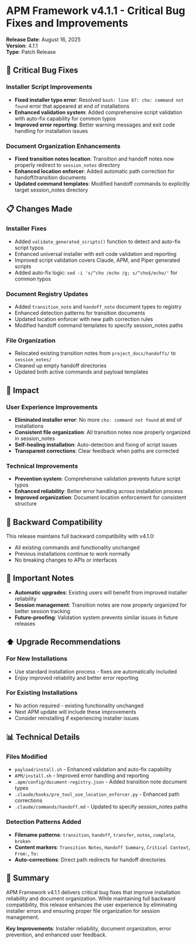 # APM Framework v4.1.1 - Critical Bug Fixes and Improvements

**Release Date**: August 16, 2025  
**Version**: 4.1.1  
**Type**: Patch Release  

## 🔧 Critical Bug Fixes

### Installer Script Improvements
- **Fixed installer typo error**: Resolved `bash: line 87: cho: command not found` error that appeared at end of installations
- **Enhanced validation system**: Added comprehensive script validation with auto-fix capability for common typos
- **Improved error reporting**: Better warning messages and exit code handling for installation issues

### Document Organization Enhancements  
- **Fixed transition notes location**: Transition and handoff notes now properly redirect to `session_notes` directory
- **Enhanced location enforcer**: Added automatic path correction for handoff/transition documents
- **Updated command templates**: Modified handoff commands to explicitly target session_notes directory

## 📋 Changes Made

### Installer Fixes
- Added `validate_generated_scripts()` function to detect and auto-fix script typos
- Enhanced universal installer with exit code validation and reporting
- Improved script validation covers Claude, APM, and Piper generated scripts
- Added auto-fix logic: `sed -i 's/^cho /echo /g; s/^cho$/echo/'` for common typos

### Document Registry Updates
- Added `transition_note` and `handoff_note` document types to registry  
- Enhanced detection patterns for transition documents
- Updated location enforcer with new path correction rules
- Modified handoff command templates to specify session_notes paths

### File Organization
- Relocated existing transition notes from `project_docs/handoffs/` to `session_notes/`
- Cleaned up empty handoff directories
- Updated both active commands and payload templates

## 🎯 Impact

### User Experience Improvements
- **Eliminated installer error**: No more `cho: command not found` at end of installations
- **Consistent file organization**: All transition notes now properly organized in session_notes
- **Self-healing installation**: Auto-detection and fixing of script issues
- **Transparent corrections**: Clear feedback when paths are corrected

### Technical Improvements  
- **Prevention system**: Comprehensive validation prevents future script typos
- **Enhanced reliability**: Better error handling across installation process
- **Improved organization**: Document location enforcement for consistent structure

## 🔄 Backward Compatibility

This release maintains full backward compatibility with v4.1.0:
- All existing commands and functionality unchanged
- Previous installations continue to work normally
- No breaking changes to APIs or interfaces

## 🚨 Important Notes

- **Automatic upgrades**: Existing users will benefit from improved installer reliability
- **Session management**: Transition notes are now properly organized for better session tracking
- **Future-proofing**: Validation system prevents similar issues in future releases

## ⬆️ Upgrade Recommendations

### For New Installations
- Use standard installation process - fixes are automatically included
- Enjoy improved reliability and better error reporting

### For Existing Installations  
- No action required - existing functionality unchanged
- Next APM update will include these improvements
- Consider reinstalling if experiencing installer issues

## 📊 Technical Details

### Files Modified
- `payload/install.sh` - Enhanced validation and auto-fix capability
- `APM/install.sh` - Improved error handling and reporting  
- `.apm/config/document-registry.json` - Added transition note document types
- `.claude/hooks/pre_tool_use_location_enforcer.py` - Enhanced path corrections
- `.claude/commands/handoff.md` - Updated to specify session_notes paths

### Detection Patterns Added
- **Filename patterns**: `transition`, `handoff`, `transfer`, `notes`, `complete`, `broken`
- **Content markers**: `Transition Notes`, `Handoff Summary`, `Critical Context`, `From:`, `To:`
- **Auto-corrections**: Direct path redirects for handoff directories

## 🎉 Summary

APM Framework v4.1.1 delivers critical bug fixes that improve installation reliability and document organization. While maintaining full backward compatibility, this release enhances the user experience by eliminating installer errors and ensuring proper file organization for session management.

**Key Improvements**: Installer reliability, document organization, error prevention, and enhanced user feedback.